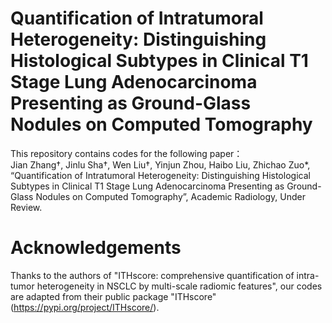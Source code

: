 # Quantification of Intratumoral Heterogeneity: Distinguishing Histological Subtypes in Clinical T1 Stage Lung Adenocarcinoma Presenting as Ground-Glass Nodules on Computed Tomography

This repository contains codes for the following paper：  
Jian Zhang†, Jinlu Sha†, Wen Liu†, Yinjun Zhou, Haibo Liu, Zhichao Zuo*, “Quantification of Intratumoral Heterogeneity: Distinguishing Histological Subtypes in Clinical T1 Stage Lung Adenocarcinoma Presenting as Ground-Glass Nodules on Computed Tomography”, Academic Radiology, Under Review.

# Acknowledgements  
Thanks to the authors of "ITHscore: comprehensive quantification of intra-tumor heterogeneity in NSCLC by multi-scale radiomic features", our codes are adapted from their public package "ITHscore"  (https://pypi.org/project/ITHscore/).
